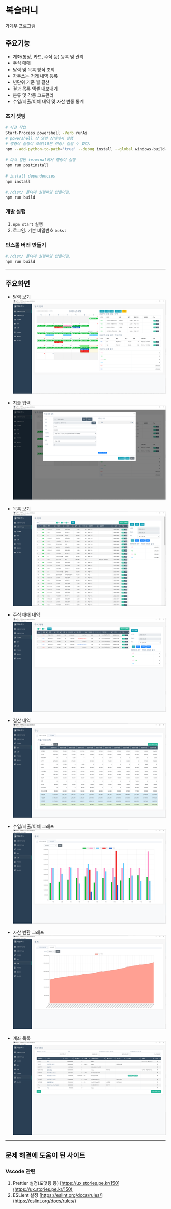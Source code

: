 # 복슬머니

가계부 프로그램

## 주요기능
* 계좌(통장, 카드, 주식 등) 등록 및 관리
* 주식 매매
* 달력 및 목록 방식 조회
* 자주쓰는 거래 내역 등록
* 년단위 기준 월 결산
* 결과 목록 엑셀 내보내기
* 분류 및 각종 코드관리
* 수입/지출/이체 내역 및 자산 변동 통계

### 초기 셋팅

```bash
# 사전 작업
Start-Process powershell -Verb runAs
# powershell 창 열런 상태에서 실행
# 명령어 실행이 오래(10분 이상) 걸릴 수 있다.
npm --add-python-to-path='true' --debug install --global windows-build-tools

# 다시 일반 terminal에서 명렁이 실행
npm run postinstall

# install dependencies
npm install

#./dist/ 폴더에 실행파일 만들어짐.
npm run build
```

### 개발 실행
1. `npm start` 실행
1. 로그인. 기본 비밀번호 `boksl`

### 인스톨 버전 만들기

```bash
#./dist/ 폴더에 실행파일 만들어짐.
npm run build
```

---
## 주요화면
* 달력 보기
![Server Map](readme/pic1.png)

* 지출 입력
![Server Map](readme/pic2.png)

* 목록 보기
![Server Map](readme/pic3.png)

* 주식 매매 내역
![Server Map](readme/pic4.png)

* 결산 내역
![Server Map](readme/pic5.png)

* 수입/지출/이체 그래프
![Server Map](readme/pic6.png)

* 자산 변환 그래프
![Server Map](readme/pic7.png)

* 계좌 목록
![Server Map](readme/pic8.png)

---

## 문제 해결에 도움이 된 사이트

### Vscode 관련

1. Prettier 설정(포맷팅 등) [https://ux.stories.pe.kr/150](https://ux.stories.pe.kr/150)
1. ESLient 설정 [https://eslint.org/docs/rules/](https://eslint.org/docs/rules/)
